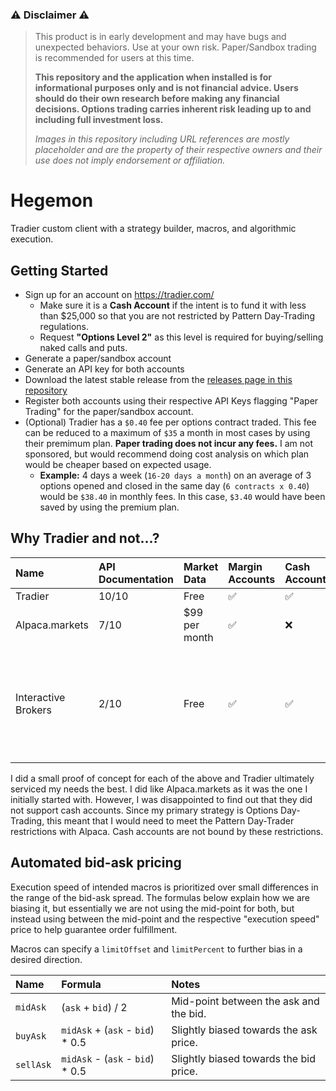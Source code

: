 ### ⚠️ Disclaimer ⚠️
> This product is in early development and may have bugs and unexpected behaviors. Use at your own risk. Paper/Sandbox trading is recommended for users at this time.
> 
> **This repository and the application when installed is for informational purposes only and is not financial advice. Users should do their own research before making any financial decisions. Options trading carries inherent risk leading up to and including full investment loss.**
>
> *Images in this repository including URL references are mostly placeholder and are the property of their respective owners and their use does not imply endorsement or affiliation.*

# Hegemon
Tradier custom client with a strategy builder, macros, and algorithmic execution.

## Getting Started
- Sign up for an account on https://tradier.com/
  - Make sure it is a **Cash Account** if the intent is to fund it with less than $25,000 so that you are not restricted by Pattern Day-Trading regulations.
  - Request **"Options Level 2"** as this level is required for buying/selling naked calls and puts.
- Generate a paper/sandbox account
- Generate an API key for both accounts
- Download the latest stable release from the [releases page in this repository](https://github.com/stephencorwin/hegemon/releases/latest)
- Register both accounts using their respective API Keys flagging "Paper Trading" for the paper/sandbox account.
- (Optional) Tradier has a `$0.40` fee per options contract traded. This fee can be reduced to a maximum of `$35` a month in most cases by using their premimum plan. **Paper trading does not incur any fees.** I am not sponsored, but would recommend doing cost analysis on which plan would be cheaper based on expected usage.
  - **Example:** 4 days a week (`16-20 days a month`) on an average of 3 options opened and closed in the same day (`6 contracts x 0.40`) would be `$38.40` in monthly fees. In this case, `$3.40` would have been saved by using the premium plan.

## Why Tradier and not...?

| Name                | API Documentation | Market Data   | Margin Accounts | Cash Accounts | Notes                                                                                                          |
| :------------------ | :---------------- | :------------ | :-------------- | :------------ | :------------------------------------------------------------------------------------------------------------- |
| Tradier             | 10/10             | Free          | ✅               | ✅             |                                                                                                                |
| Alpaca.markets      | 7/10              | $99 per month | ✅               | ❌             |                                                                                                                |
| Interactive Brokers | 2/10              | Free          | ✅               | ✅             | Authentication is horrible. Requires a separate program that requires reauthentication multiple times per day. |

I did a small proof of concept for each of the above and Tradier ultimately serviced my needs the best. I did like Alpaca.markets as it was the one I initially started with. However, I was disappointed to find out that they did not support cash accounts. Since my primary strategy is Options Day-Trading, this meant that I would need to meet the Pattern Day-Trader restrictions with Alpaca. Cash accounts are not bound by these restrictions.

## Automated bid-ask pricing
Execution speed of intended macros is prioritized over small differences in the range of the bid-ask spread. The formulas below explain how we are biasing it, but essentially we are not using the mid-point for both, but instead using between the mid-point and the respective "execution speed" price to help guarantee order fulfillment.

Macros can specify a `limitOffset` and `limitPercent` to further bias in a desired direction.

| Name      | Formula                          | Notes                                  |
| :-------- | :------------------------------- | :------------------------------------- |
| `midAsk`  | (`ask` + `bid`) / 2              | Mid-point between the ask and the bid. |
| `buyAsk`  | `midAsk` + (`ask` - `bid`) * 0.5 | Slightly biased towards the ask price. |
| `sellAsk` | `midAsk` - (`ask` - `bid`) * 0.5 | Slightly biased towards the bid price. |
